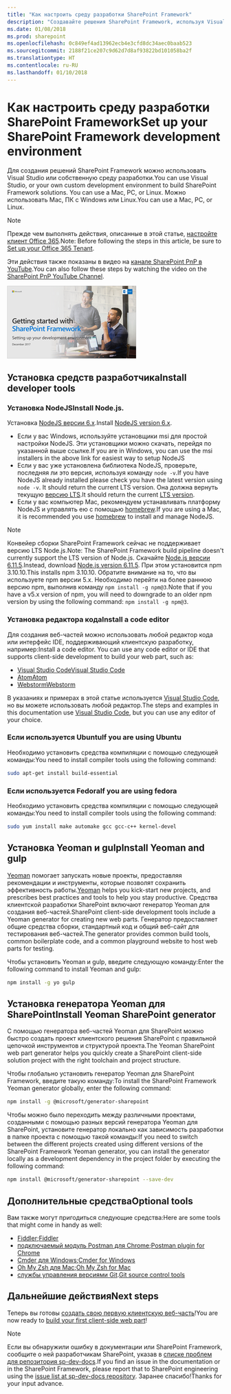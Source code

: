 ```yaml
---
title: "Как настроить среду разработки SharePoint Framework"
description: "Создавайте решения SharePoint Framework, используя Visual Studio или собственную среду разработки. Можно использовать Mac, ПК с Windows или Linux."
ms.date: 01/08/2018
ms.prod: sharepoint
ms.openlocfilehash: 0c849ef4ad13962ecb4e3cfd8dc34aec0baab523
ms.sourcegitcommit: 2188f21ce207c9d62d7d8af93822bd101058ba2f
ms.translationtype: HT
ms.contentlocale: ru-RU
ms.lasthandoff: 01/10/2018
---
```

# <a name="set-up-your-sharepoint-framework-development-environment"></a><span data-ttu-id="b6be0-104">Как настроить среду разработки SharePoint Framework</span><span class="sxs-lookup"><span data-stu-id="b6be0-104">Set up your SharePoint Framework development environment</span></span>

<span data-ttu-id="b6be0-105">Для создания решений SharePoint Framework можно использовать Visual Studio или собственную среду разработки.</span><span class="sxs-lookup"><span data-stu-id="b6be0-105">You can use Visual Studio, or your own custom development environment to build SharePoint Framework solutions. You can use a Mac, PC, or Linux.</span></span> <span data-ttu-id="b6be0-106">Можно использовать Mac, ПК с Windows или Linux.</span><span class="sxs-lookup"><span data-stu-id="b6be0-106">You can use a Mac, PC, or Linux.</span></span>

> [!NOTE] 
> <span data-ttu-id="b6be0-107">Прежде чем выполнять действия, описанные в этой статье, [настройте клиент Office 365](./set-up-your-developer-tenant.md).</span><span class="sxs-lookup"><span data-stu-id="b6be0-107">Note: Before following the steps in this article, be sure to [Set up your Office 365 Tenant](./set-up-your-developer-tenant.md).</span></span>

<span data-ttu-id="b6be0-108">Эти действия также показаны в видео на [канале SharePoint PnP в YouTube](https://www.youtube.com/watch?v=WX9FL0BjE0I&list=PLR9nK3mnD-OXvSWvS2zglCzz4iplhVrKq).</span><span class="sxs-lookup"><span data-stu-id="b6be0-108">You can also follow these steps by watching the video on the [SharePoint PnP YouTube Channel](https://www.youtube.com/watch?v=WX9FL0BjE0I&list=PLR9nK3mnD-OXvSWvS2zglCzz4iplhVrKq).</span></span>

<span data-ttu-id="b6be0-109"><a href="https://www.youtube.com/watch?v=WX9FL0BjE0I&list=PLR9nK3mnD-OXvSWvS2zglCzz4iplhVrKq"> <img src="../images/spfx-youtube-tutorial0.png" alt="Screenshot of the YouTube video player for this tutorial" />
</a></span><span class="sxs-lookup"><span data-stu-id="b6be0-109"></span></span>

## <a name="install-developer-tools"></a><span data-ttu-id="b6be0-110">Установка средств разработчика</span><span class="sxs-lookup"><span data-stu-id="b6be0-110">Install developer tools</span></span>

### <a name="install-nodejs"></a><span data-ttu-id="b6be0-111">Установка NodeJS</span><span class="sxs-lookup"><span data-stu-id="b6be0-111">Install Node.js.</span></span>

<span data-ttu-id="b6be0-112">Установка [NodeJS версии 6.x](https://nodejs.org/download/release/latest-v6.x/).</span><span class="sxs-lookup"><span data-stu-id="b6be0-112">Install [NodeJS version 6.x](https://nodejs.org/download/release/latest-v6.x/).</span></span> 

- <span data-ttu-id="b6be0-113">Если у вас Windows, используйте установщики msi для простой настройки NodeJS. Эти установщики можно скачать, перейдя по указанной выше ссылке.</span><span class="sxs-lookup"><span data-stu-id="b6be0-113">If you are in Windows, you can use the msi installers in the above link for easiest way to setup NodeJS</span></span>
- <span data-ttu-id="b6be0-114">Если у вас уже установлена библиотека NodeJS, проверьте, последняя ли это версия, используя команду `node -v`.</span><span class="sxs-lookup"><span data-stu-id="b6be0-114">If you have NodeJS already installed please check you have the latest version using `node -v`. It should return the current LTS version.</span></span> <span data-ttu-id="b6be0-115">Она должна вернуть текущую [версию LTS](https://nodejs.org/en/download/).</span><span class="sxs-lookup"><span data-stu-id="b6be0-115">It should return the current [LTS version](https://nodejs.org/en/download/).</span></span> 
- <span data-ttu-id="b6be0-116">Если у вас компьютер Mac, рекомендуем устанавливать платформу NodeJS и управлять ею с помощью [homebrew](http://brew.sh/).</span><span class="sxs-lookup"><span data-stu-id="b6be0-116">If you are using a Mac, it is recommended you use [homebrew](http://brew.sh/) to install and manage NodeJS.</span></span> 

> [!NOTE] 
> <span data-ttu-id="b6be0-117">Конвейер сборки SharePoint Framework сейчас не поддерживает версию LTS Node.js.</span><span class="sxs-lookup"><span data-stu-id="b6be0-117">Note: The SharePoint Framework build pipeline doesn't currently support the LTS version of Node.js.</span></span> <span data-ttu-id="b6be0-118">Скачайте [Node.js версии 6.11.5](https://nodejs.org/download/release/latest-v6.x/).</span><span class="sxs-lookup"><span data-stu-id="b6be0-118">Instead, download [Node.js version 6.11.5](https://nodejs.org/download/release/latest-v6.x/).</span></span> <span data-ttu-id="b6be0-119">При этом установится npm 3.10.10.</span><span class="sxs-lookup"><span data-stu-id="b6be0-119">This installs npm 3.10.10.</span></span> <span data-ttu-id="b6be0-120">Обратите внимание на то, что вы используете npm версии 5.x. Необходимо перейти на более раннюю версию npm, выполнив команду `npm install -g npm@3`.</span><span class="sxs-lookup"><span data-stu-id="b6be0-120">Note that if you have a v5.x version of npm, you will need to downgrade to an older npm version by using the following command: `npm install -g npm@3`.</span></span>

### <a name="install-a-code-editor"></a><span data-ttu-id="b6be0-121">Установка редактора кода</span><span class="sxs-lookup"><span data-stu-id="b6be0-121">Install a code editor</span></span>

<span data-ttu-id="b6be0-122">Для создания веб-частей можно использовать любой редактор кода или интерфейс IDE, поддерживающий клиентскую разработку, например:</span><span class="sxs-lookup"><span data-stu-id="b6be0-122">Install a code editor. You can use any code editor or IDE that supports client-side development to build your web part, such as:</span></span>

- [<span data-ttu-id="b6be0-123">Visual Studio Code</span><span class="sxs-lookup"><span data-stu-id="b6be0-123">Visual Studio Code</span></span>](https://code.visualstudio.com/)
- [<span data-ttu-id="b6be0-124">Atom</span><span class="sxs-lookup"><span data-stu-id="b6be0-124">Atom</span></span>](https://atom.io)
- [<span data-ttu-id="b6be0-125">Webstorm</span><span class="sxs-lookup"><span data-stu-id="b6be0-125">Webstorm</span></span>](https://www.jetbrains.com/webstorm)

<span data-ttu-id="b6be0-126">В указаниях и примерах в этой статье используется [Visual Studio Code](https://code.visualstudio.com/), но вы можете использовать любой редактор.</span><span class="sxs-lookup"><span data-stu-id="b6be0-126">The steps and examples in this documentation use [Visual Studio Code](https://code.visualstudio.com/), but you can use any editor of your choice.</span></span>

### <a name="if-you-are-using-ubuntu"></a><span data-ttu-id="b6be0-127">Если используется Ubuntu</span><span class="sxs-lookup"><span data-stu-id="b6be0-127">If you are using Ubuntu</span></span>

<span data-ttu-id="b6be0-128">Необходимо установить средства компиляции с помощью следующей команды:</span><span class="sxs-lookup"><span data-stu-id="b6be0-128">You need to install compiler tools using the following command:</span></span>

```sh
sudo apt-get install build-essential
```

### <a name="if-you-are-using-fedora"></a><span data-ttu-id="b6be0-129">Если используется Fedora</span><span class="sxs-lookup"><span data-stu-id="b6be0-129">If you are using fedora</span></span>

<span data-ttu-id="b6be0-130">Необходимо установить средства компиляции с помощью следующей команды:</span><span class="sxs-lookup"><span data-stu-id="b6be0-130">You need to install compiler tools using the following command:</span></span>

```sh
sudo yum install make automake gcc gcc-c++ kernel-devel
```

## <a name="install-yeoman-and-gulp"></a><span data-ttu-id="b6be0-131">Установка Yeoman и gulp</span><span class="sxs-lookup"><span data-stu-id="b6be0-131">Install Yeoman and gulp</span></span>

<span data-ttu-id="b6be0-132">[Yeoman](http://yeoman.io/) помогает запускать новые проекты, предоставляя рекомендации и инструменты, которые позволят сохранить эффективность работы.</span><span class="sxs-lookup"><span data-stu-id="b6be0-132">[Yeoman](http://yeoman.io/) helps you kick-start new projects, and prescribes best practices and tools to help you stay productive.</span></span> <span data-ttu-id="b6be0-133">Средства клиентской разработки SharePoint включают генератор Yeoman для создания веб-частей.</span><span class="sxs-lookup"><span data-stu-id="b6be0-133">SharePoint client-side development tools include a Yeoman generator for creating new web parts.</span></span> <span data-ttu-id="b6be0-134">Генератор предоставляет общие средства сборки, стандартный код и общий веб-сайт для тестирования веб-частей.</span><span class="sxs-lookup"><span data-stu-id="b6be0-134">The generator provides common build tools, common boilerplate code, and a common playground website to host web parts for testing.</span></span>

<span data-ttu-id="b6be0-135">Чтобы установить Yeoman и gulp, введите следующую команду:</span><span class="sxs-lookup"><span data-stu-id="b6be0-135">Enter the following command to install Yeoman and gulp:</span></span>

```sh
npm install -g yo gulp
```

## <a name="install-yeoman-sharepoint-generator"></a><span data-ttu-id="b6be0-136">Установка генератора Yeoman для SharePoint</span><span class="sxs-lookup"><span data-stu-id="b6be0-136">Install Yeoman SharePoint generator</span></span>

<span data-ttu-id="b6be0-137">С помощью генератора веб-частей Yeoman для SharePoint можно быстро создать проект клиентского решения SharePoint с правильной цепочкой инструментов и структурой проекта.</span><span class="sxs-lookup"><span data-stu-id="b6be0-137">The Yeoman SharePoint web part generator helps you quickly create a SharePoint client-side solution project with the right toolchain and project structure.</span></span>

<span data-ttu-id="b6be0-138">Чтобы глобально установить генератор Yeoman для SharePoint Framework, введите такую команду:</span><span class="sxs-lookup"><span data-stu-id="b6be0-138">To install the SharePoint Framework Yeoman generator globally, enter the following command:</span></span>

```sh
npm install -g @microsoft/generator-sharepoint
```

<span data-ttu-id="b6be0-139">Чтобы можно было переходить между различными проектами, созданными с помощью разных версий генератора Yeoman для SharePoint, установите генератор локально как зависимость разработки в папке проекта с помощью такой команды:</span><span class="sxs-lookup"><span data-stu-id="b6be0-139">If you need to switch between the different projects created using different versions of the SharePoint Framework Yeoman generator, you can install the generator locally as a development dependency in the project folder by executing the following command:</span></span>

```sh
npm install @microsoft/generator-sharepoint --save-dev
```

## <a name="optional-tools"></a><span data-ttu-id="b6be0-140">Дополнительные средства</span><span class="sxs-lookup"><span data-stu-id="b6be0-140">Optional tools</span></span>

<span data-ttu-id="b6be0-141">Вам также могут пригодиться следующие средства:</span><span class="sxs-lookup"><span data-stu-id="b6be0-141">Here are some tools that might come in handy as well:</span></span>

* <span data-ttu-id="b6be0-142">[Fiddler](https://www.telerik.com/fiddler);</span><span class="sxs-lookup"><span data-stu-id="b6be0-142">[Fiddler](https://www.telerik.com/fiddler)</span></span>
* <span data-ttu-id="b6be0-143">[подключаемый модуль Postman для Chrome](https://www.getpostman.com/docs/postman/launching_postman/navigating_postman);</span><span class="sxs-lookup"><span data-stu-id="b6be0-143">[Postman plugin for Chrome](https://www.getpostman.com/docs/postman/launching_postman/navigating_postman)</span></span>
* <span data-ttu-id="b6be0-144">[Cmder для Windows](http://cmder.net/);</span><span class="sxs-lookup"><span data-stu-id="b6be0-144">[Cmder for Windows](http://cmder.net/)</span></span>
* <span data-ttu-id="b6be0-145">[Oh My Zsh для Mac](http://ohmyz.sh/);</span><span class="sxs-lookup"><span data-stu-id="b6be0-145">[Oh My Zsh for Mac](http://ohmyz.sh/)</span></span>
* <span data-ttu-id="b6be0-146">[службы управления версиями Git](https://git-scm.com/).</span><span class="sxs-lookup"><span data-stu-id="b6be0-146">[Git source control tools](https://git-scm.com/)</span></span>

## <a name="next-steps"></a><span data-ttu-id="b6be0-147">Дальнейшие действия</span><span class="sxs-lookup"><span data-stu-id="b6be0-147">Next steps</span></span>

<span data-ttu-id="b6be0-148">Теперь вы готовы [создать свою первую клиентскую веб-часть](web-parts/get-started/build-a-hello-world-web-part.md)!</span><span class="sxs-lookup"><span data-stu-id="b6be0-148">You are now ready to [build your first client-side web part](web-parts/get-started/build-a-hello-world-web-part.md)!</span></span>

> [!NOTE]
> <span data-ttu-id="b6be0-149">Если вы обнаружили ошибку в документации или SharePoint Framework, сообщите о ней разработчикам SharePoint, указав в [списке проблем для репозитория sp-dev-docs](https://github.com/SharePoint/sp-dev-docs/issues).</span><span class="sxs-lookup"><span data-stu-id="b6be0-149">If you find an issue in the documentation or in the SharePoint Framework, please report that to SharePoint engineering using the [issue list at sp-dev-docs repository](https://github.com/SharePoint/sp-dev-docs/issues).</span></span> <span data-ttu-id="b6be0-150">Заранее спасибо!</span><span class="sxs-lookup"><span data-stu-id="b6be0-150">Thanks for your input advance.</span></span>